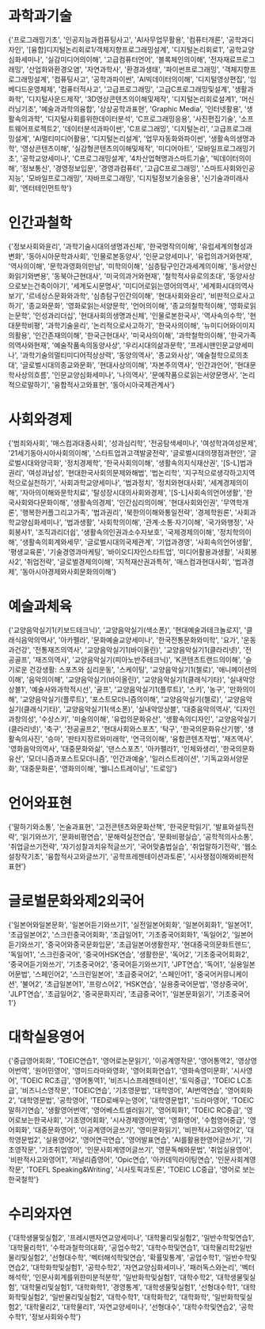 # 과학과기술
{'프로그래밍기초', '인공지능과컴퓨팅사고', 'AI사무업무활용', '컴퓨터개론', '공학과디자인', '[융합]디지털논리회로1/객체지향프로그래밍설계', '디지털논리회로1', '공학교양심화세미나', '실감미디어의이해', '고급컴퓨터언어', '블록체인의이해', '전자재료프로그래밍', '산업화와환경오염', '자연과학사', '환경과생태', '파이썬프로그래밍', '객체지향프로그래밍설계', '컴퓨팅사고', '공학과파이썬', 'AI빅데이터의이해', '디지털영상편집', '임베디드운영체제', '컴퓨터적사고', '고급프로그래밍', '고급C프로그래밍및설계', '생활과화학', '디지털사운드제작', '3D영상콘텐츠의이해및제작', '디지털논리회로설계1', '머신러닝기초', '예술과과학의융합', '상상공학과표현', 'Graphic Media', '인터넷활용', '생활속의과학', '디지털사회를위한데이터분석', 'C프로그래밍응용', '사진편집기술', '소프트웨어프로젝트2', '데이터분석과파이썬', 'C프로그래밍', '디지털논리', '고급프로그래밍설계', 'AI멀티미디어활용', '디지털논리설계', '업무자동화와파이썬', '생활속의생명과학', '영상콘텐츠이해', '실감형콘텐츠의이해및제작', '미디어아트', '모바일프로그래밍기초', '공학교양세미나', 'C프로그래밍설계', '4차산업혁명과스마트기술', '빅데이터의이해', '정보통신', '경영정보입문', '경영과컴퓨터', '고급C프로그래밍', '스마트사회와인공지능', '모바일프로그래밍', '자바프로그래밍', '디지털정보기술응용', '신기술과미래사회', '엔터테인먼트학'}
# 인간과철학
{'정보사회와윤리', '과학기술시대의생명과신체', '한국명작의이해', '유럽세계의형성과변화', '동아시아문학과사회', '인물로본동양사', '인문교양세미나', '유럽의과거와현재', '역사의이해', '문학과영화의만남', '미학의이해', '심층탐구인간과세계의이해', '동서양신화읽기와변용', '동북아근현대사', '미국의과거와현재', '철학적사유로의초대', '동양사상으로보는건축이야기', '세계도시문명사', '미디어로읽는영어의역사', '세계화시대의역사보기', '르네상스문화와과학', '심층탐구인간의이해', '현대사회와윤리', '비판적으로사고하기', '종교와문화', '영화로읽는서양문학', '언어의이해', '종교의철학적이해', '영화로읽는문학', '인성과리더십', '현대사회의생명과신체', '인물로본한국사', '역사속의수학', '현대문학비평', '과학기술윤리', '논리적으로사고하기', '한국사의이해', '뉴미디어와이미지의활용', '인간존재의이해', '한국근현대사', '미국사의이해', '과학철학의이해', '한국가족의역사와현재', '예술작품속의동양사상', '우리시대의삶과문학', '프레시맨인문교양세미나', '과학기술의멀티미디어적상상력', '동양의역사', '종교와사상', '예술철학으로의초대', '글로벌시대의종교와문화', '현대사상의이해', '자본주의역사', '인간과언어', '현대문학사상의흐름', '인문교양심화세미나', '나의역사', '문예작품으로읽는서양문명사', '논리적으로말하기', '융합적사고와표현', '동아시아국제관계사'}
# 사회와경제
{'범죄와사회', '매스컴과대중사회', '성과심리학', '전공탐색세미나', '여성학과여성문제', '21세기동아시아사회의이해', '스타트업과고객발굴전략', '글로벌시대의쟁점과현안', '글로벌시대와양극화', '정치경제학', '한국사회의이해', '생활속의지식재산권', '[S-L]법과권리', '여성과남성', '현대한국사회의문제와해법', '법논리학', '지구적으로생각하고지역적으로실천하기', '사회과학교양세미나', '법과정치', '정치와현대사회', '세계경제의이해', '자아의이해와문학치료', '탈성장시대의사회와경제', '[S-L]사회속의언어생활', '한국사회와다문화이해', '생활속의경제', '인간심리의이해', '현대사회와인권', '무역학개론', '행복한커플그리고가족', '법과권리', '북한의이해와통일전략', '경제학원론', '사회과학교양심화세미나', '법과생활', '사회학의이해', '관계·소통·자기이해', '국가와행정', '사회봉사1', '조직과리더쉽', '생활속의인권과소수자보호', '국제경제의이해', '정치학의이해', '생활속의회계와세무', '글로벌시대의국제관계', '기업과경영', '사회속의언어생활', '평생교육론', '기술경영과마케팅', '바이오디자인스타트업', '미디어활용과생활', '사회봉사2', '취업전략', '글로벌경제의이해', '지적재산권과특허', '매스컴과현대사회', '법과경제', '동아시아경제와사회문화의이해'}
# 예술과체육
{'교양음악실기1(키보드테크닉)', '교양음악실기(색소폰)', '현대예술과테크놀로지', '클래식음악의역사', '아카펠라', '문화예술교양세미나', '한국전통문화와미학', '요가', '운동과건강', '전통재즈의역사', '교양음악실기1(바이올린)', '교양음악실기1(클라리넷)', '전공골프', '재즈의역사', '교양음악실기(피아노반주테크닉)', 'K콘텐츠트랜드의이해', '슬기로운 건강생활: 스포츠와 심리운동', '스케이팅', '교양음악실기1(첼로)', '애니메이션의이해', '음악의이해', '교양음악실기(바이올린)', '교양음악실기1(클래식기타)', '실내악앙상블1', '예술사와과학적시선', '골프', '교양음악실기1(플루트)', '스키', '농구', '만화의이해', '교양음악실기(플루트)', '포스트모더니즘의이해', '교양음악실기(첼로)', '교양음악실기(클래식기타)', '교양음악실기1(색소폰)', '실내악앙상블', '대중음악의역사', '디자인과창의성', '수상스키', '미술의이해', '유럽의문화유산', '생활속의디자인', '교양음악실기(클라리넷)', '축구', '전공골프2', '현대사회와스포츠', '탁구', '한국의문화유산기행', '생활속의사진', '승마', '판타지장르와미래학', '연극의이해', '융합콘텐츠작법', '재즈역사', '영화음악의역사', '대중문화와삶', '댄스스포츠', '아카펠라1', '인체와생리', '한국의문화유산', '모더니즘과포스트모더니즘', '인간과예술', '일러스트레이션', '기독교와서양문화', '대중문화론', '영화의이해', '웰니스트레이닝', '드로잉'}
# 언어와표현
{'말하기와소통', '논술과표현', '고전콘텐츠와문화산책', '한국문학읽기', '발표와설득전략', '읽기와쓰기', '문화비평연습', '문해력실전연습', '문화비평실습', '공학적의사소통', '취업글쓰기전략', '자기성찰과치유적글쓰기', '국어맞춤법실습', '취업말하기전략', '웹소설창작기초', '융합적사고와글쓰기', '공학프레젠테이션과토론', '시사쟁점이해와비판적표현'}
# 글로벌문화와제2외국어
{'일본어와일본문화', '일본어듣기와쓰기1', '실전일본어회화', '일본어회화1', '일본어1', '초급일본어2', '스크린중국어회화', '초급일어1', '기초중국어회화1', '독일어2', '일본어듣기와쓰기', '중국어와중국문화입문', '초급일본어생활한자', '현대중국의문화트렌드', '독일어1', '스크린중국어', '중국어HSK연습', '생활한문', '독어2', '기초중국어회화2', '중국어듣기와쓰기', '기초중국어2', '중국어듣기와쓰기1', 'JPT연습', '독어1', '실용일본어문법', '스페인어2', '스크린일본어', '초급중국어2', '스페인어1', '중국어커뮤니케이션', '불어2', '초급일본어1', '프랑스어2', 'HSK연습', '실용중국어문법', '영상중국어', 'JLPT연습', '초급일어2', '중국문화지리', '초급중국어1', '일본문화읽기', '기초중국어1'}
# 대학실용영어
{'중급영어회화', 'TOEIC연습1', '영어로논문읽기', '이공계영작문', '영어통역2', '영상영어번역', '원어민영어', '영미드라마와영화', '영어회화연습1', '영화속영미문화', '시사영어', 'TOEIC RC초급', '영어통역1', '비즈니스프레젠테이션', '토익중급', 'TOEIC LC초급', '비즈니스영작문', 'TOEIC연습', '기초영문법', '대학영어', 'AI번역연습', '영어회화2', '대학영문법', '공학영어', 'TED로배우는영어', '대학영문법1', '드라마영어', 'TOEIC말하기연습', '생활영어번역', '영어베스트셀러읽기', '영어회화1', 'TOEIC RC중급', '영어로보는한국사회', '기초영어회화', '시사경제영어번역', '영화영어', '수험영어중급', '영어회화', '대중문화영어', '이공계영어글쓰기', '영미문화읽기', '비판적사고와영어2', '대학영문법2', '실용영어2', '영어연극연습', '영어발표연습', 'AI를활용한영어글쓰기', '기초영작문', '기초취업영어', '인문사회계영어글쓰기', '영문독해와문법', '취업실용영어', '비판적사고와영어1', '저널리즘영어', 'Opic연습', '아카데믹라이팅연습', '인문사회계영작문', 'TOEFL Speaking&Writing', '시사토픽과토론', 'TOEIC LC중급', '영어로 보는 한국철학'}
# 수리와자연
{'대학생물및실험2', '프레시맨자연교양세미나', '대학물리및실험2', '일반수학및연습1', '대학물리학1', '수학과철학의대화', '공업수학2', '대학수학및연습1', '대학물리학2일반물리및실험2', '선형대수학', '벡터해석학및연습', '확률및통계', '공업수학1', '일반수학및연습2', '대학화학및실험1', '공학수학2', '자연교양심화세미나', '패러독스와논리', '벡터해석학', '인문사회계를위한미분적분학', '일반화학및실험1', '대학수학2', '대학생물및실험', '대학물리및실험1', '대학화학1', '경영통계', '대학생물및실험1', '선형대수학1', '대학화학및실험2', '일반물리및실험2', '대학수학1', '대학화학2', '대학화학', '일반화학및실험2', '대학물리2', '대학물리1', '자연교양세미나', '선형대수', '대학수학및연습2', '공학수학1', '정보사회와수학'}
